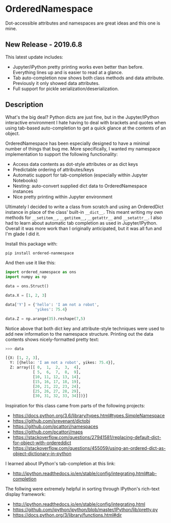 # OrderedNamespace

Dot-accessible attributes and namespaces are great ideas and this one is mine.

## New Release - 2019.6.8

This latest update includes:
- Jupyter/iPython pretty printing works even better than before.  Everything lines up and is easier to read at a glance.
- Tab auto-completion now shows both class methods and data attribute.  Previously it only showed data attributes.
- Full support for pickle serialization/deserialization.


## Description

What's the big deal?  Python dicts are just fine, but in the Jupyter/IPython interactive environment I hate having to deal with brackets and quotes when using tab-based auto-completion to get a quick glance at the contents of an object.

OrderedNamespace has been especially designed to have a minimal number of things that bug me.  More specifically, I wanted my namespace implementation to support the following functionality:

- Access data contents as dot-style attributes _or_ as dict keys
- Predictable ordering of attributes/keys
- Automatic support for tab-completion (especially within Jupyter Notebooks)
- Nesting: auto-convert supplied dict data to OrderedNamespace instances
- Nice pretty printing within Jupyter environment

Ultimately I decided to write a class from scratch and using an OrderedDict instance in place of the class' built-in `__dict__`.  This meant writing my own methods for `__setitem__`, `__getitem__`, `__getattr__` and `__setattr__`.  I also had to learn about automatic tab completion as used in Jupyter/IPython.  Overall it was more work than I originally anticipated, but it was all fun and I'm glade I did it.

Install this package with:

```bash
pip install ordered-nanmespace
```

And then use it like this:

```py
import ordered_namespace as ons
import numpy as np

data = ons.Struct()

data.X = [1, 2, 3]

data['Y'] = {'hello': 'I am not a robot',
             'yikes': 75.4}

data.Z = np.arange(35).reshape(7,5)
```

Notice above that both dict key and attribute-style techniques were used to add new information to the namespace structure.  Printing out the data contents shows nicely-formatted pretty text:

```py
>>> data

[{X: [1, 2, 3],
  Y: [{hello: 'I am not a robot', yikes: 75.4}],
  Z: array([[ 0,  1,  2,  3,  4],
            [ 5,  6,  7,  8,  9],
            [10, 11, 12, 13, 14],
            [15, 16, 17, 18, 19],
            [20, 21, 22, 23, 24],
            [25, 26, 27, 28, 29],
            [30, 31, 32, 33, 34]])}]
```


Inspiration for this class came from parts of the following projects:
- https://docs.python.org/3.6/library/types.html#types.SimpleNamespace
- https://github.com/srevenant/dictobj
- https://github.com/pcattori/namespaces
- https://github.com/pcattori/maps
- https://stackoverflow.com/questions/27941581/replacing-default-dict-for-object-with-ordereddict
- https://stackoverflow.com/questions/455059/using-an-ordered-dict-as-object-dictionary-in-python

I learned about IPython's tab-completion at this link:
- http://ipython.readthedocs.io/en/stable/config/integrating.html#tab-completion

The follwing were extremely helpful in sorting through IPython's rich-text display framework:
- http://ipython.readthedocs.io/en/stable/config/integrating.html
- https://github.com/ipython/ipython/blob/master/IPython/lib/pretty.py
- https://docs.python.org/3/library/functions.html#dir
